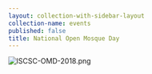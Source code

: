 ```yaml
---
layout: collection-with-sidebar-layout
collection-name: events
published: false
title: National Open Mosque Day
---
```

![ISCSC-OMD-2018.png]({{site.baseurl}}/media/ISCSC-OMD-2018.png)
